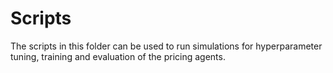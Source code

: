 # Scripts

The scripts in this folder can be used to run simulations for hyperparameter tuning, training and evaluation of the pricing agents.